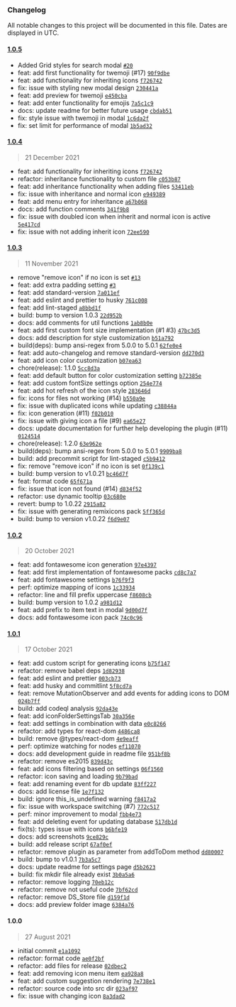 ### Changelog

All notable changes to this project will be documented in this file. Dates are displayed in UTC.

#### [1.0.5](https://github.com/FlorianWoelki/obsidian-icon-folder/compare/1.0.22...1.0.5)

- Added Grid styles for search modal [`#20`](https://github.com/FlorianWoelki/obsidian-icon-folder/pull/20)
- feat: add first functionality for twemoji (#17) [`90f9dbe`](https://github.com/FlorianWoelki/obsidian-icon-folder/commit/90f9dbe6064bced864dfb025e5c9bc6e72eee967)
- feat: add functionality for inheriting icons [`f726742`](https://github.com/FlorianWoelki/obsidian-icon-folder/commit/f72674214efac6e387681c2c112f421f623e5a50)
- fix: issue with styling new modal design [`230441a`](https://github.com/FlorianWoelki/obsidian-icon-folder/commit/230441a7bfd4247af47d1b622d703e14bf6a4649)
- feat: add preview for twemoji [`e450cba`](https://github.com/FlorianWoelki/obsidian-icon-folder/commit/e450cbaca79ad945d5fda97ae41221ae4a616d75)
- feat: add enter functionality for emojis [`7a5c1c9`](https://github.com/FlorianWoelki/obsidian-icon-folder/commit/7a5c1c964b2a12ccd7648c36c59e7ecbde6b0485)
- docs: update readme for better future usage [`cbdab51`](https://github.com/FlorianWoelki/obsidian-icon-folder/commit/cbdab51df83dd5e5281b20eb5d86c5e5bf526d05)
- fix: style issue with twemoji in modal [`1c6da2f`](https://github.com/FlorianWoelki/obsidian-icon-folder/commit/1c6da2f6e29052cbeb82c59fccca705b29553e92)
- fix: set limit for performance of modal [`1b5ad32`](https://github.com/FlorianWoelki/obsidian-icon-folder/commit/1b5ad326c9231ce0e3bae26fcd84724b66c2d3c0)

#### [1.0.4](https://github.com/FlorianWoelki/obsidian-icon-folder/compare/1.0.3...1.0.4)

> 21 December 2021

- feat: add functionality for inheriting icons [`f726742`](https://github.com/FlorianWoelki/obsidian-icon-folder/commit/f72674214efac6e387681c2c112f421f623e5a50)
- refactor: inheritance functionality to custom file [`c053b87`](https://github.com/FlorianWoelki/obsidian-icon-folder/commit/c053b871d00cca3f584341da4c4a258b54f49610)
- feat: add inheritance functionality when adding files [`53411eb`](https://github.com/FlorianWoelki/obsidian-icon-folder/commit/53411ebe35c91e18da18b8a128cd7a84925732b4)
- fix: issue with inheritance and normal icon [`e949389`](https://github.com/FlorianWoelki/obsidian-icon-folder/commit/e9493891ae6da2bdab8320d99dbaf60da658b75b)
- feat: add menu entry for inheritance [`a67b068`](https://github.com/FlorianWoelki/obsidian-icon-folder/commit/a67b0680f94179ec1a54ee9ab8e8c2e798886df3)
- docs: add function comments [`341f9b8`](https://github.com/FlorianWoelki/obsidian-icon-folder/commit/341f9b87a6499718aa4e7f82eac7333b57bcc5cf)
- fix: issue with doubled icon when inherit and normal icon is active [`5e417cd`](https://github.com/FlorianWoelki/obsidian-icon-folder/commit/5e417cd6daa90d17065e2591dd944a0bd129e99d)
- fix: issue with not adding inherit icon [`72ee590`](https://github.com/FlorianWoelki/obsidian-icon-folder/commit/72ee59053f6063f4cc0c842fff3bf5efd3d1489c)

#### [1.0.3](https://github.com/FlorianWoelki/obsidian-icon-folder/compare/1.0.2...1.0.3)

> 11 November 2021

- remove "remove icon" if no icon is set [`#13`](https://github.com/FlorianWoelki/obsidian-icon-folder/pull/13)
- feat: add extra padding setting [`#3`](https://github.com/FlorianWoelki/obsidian-icon-folder/issues/3)
- feat: add standard-version [`7a011ef`](https://github.com/FlorianWoelki/obsidian-icon-folder/commit/7a011ef7e06cb7b23613a9911fa2ce3f18c9434b)
- feat: add eslint and prettier to husky [`761c008`](https://github.com/FlorianWoelki/obsidian-icon-folder/commit/761c00822ece29c40258bc9b7d652b58f51084cb)
- feat: add lint-staged [`a8bbd1f`](https://github.com/FlorianWoelki/obsidian-icon-folder/commit/a8bbd1f1b31256c5210a19cd325d6dea6665f000)
- build: bump to version 1.0.3 [`22d952b`](https://github.com/FlorianWoelki/obsidian-icon-folder/commit/22d952b711e6e7381798c2735b8a849035bac995)
- docs: add comments for util functions [`1ab8b0e`](https://github.com/FlorianWoelki/obsidian-icon-folder/commit/1ab8b0e1fe81a0a034daa475e5ba8f3eff0bb625)
- feat: add first custom font size implementation (#1 #3) [`47bc3d5`](https://github.com/FlorianWoelki/obsidian-icon-folder/commit/47bc3d5dbd5c07a0404d74711d5a79764e815155)
- docs: add description for style customization [`b51a792`](https://github.com/FlorianWoelki/obsidian-icon-folder/commit/b51a7921395d6c9b6bb35b8f716ee3075b5b847a)
- build(deps): bump ansi-regex from 5.0.0 to 5.0.1 [`62fe0e4`](https://github.com/FlorianWoelki/obsidian-icon-folder/commit/62fe0e49d2cda1322f05ed98b07080a279b33293)
- feat: add auto-changelog and remove standard-version [`dd270d3`](https://github.com/FlorianWoelki/obsidian-icon-folder/commit/dd270d3a40557d7e1edf080aeed6f8a8c01f4bba)
- feat: add icon color customization [`b07ea63`](https://github.com/FlorianWoelki/obsidian-icon-folder/commit/b07ea630e40fcc9e55c6e1587216a825229e9c94)
- chore(release): 1.1.0 [`5cc8d3a`](https://github.com/FlorianWoelki/obsidian-icon-folder/commit/5cc8d3ada3c913f2a5180d6db5f710a63a41362f)
- feat: add default button for color customization setting [`b72385e`](https://github.com/FlorianWoelki/obsidian-icon-folder/commit/b72385ed2105ee059f2006f2cfa4aeeb2652b9c3)
- feat: add custom fontSize settings option [`254e774`](https://github.com/FlorianWoelki/obsidian-icon-folder/commit/254e7741fb638493429d1df238e34c032cf3a21b)
- feat: add hot refresh of the icon style [`283646d`](https://github.com/FlorianWoelki/obsidian-icon-folder/commit/283646db4670dcf44e71f2aeb703ee934730a239)
- fix: icons for files not working (#14) [`b550a9e`](https://github.com/FlorianWoelki/obsidian-icon-folder/commit/b550a9eebe4a35a1610d3a9692574b257e0977b1)
- fix: issue with duplicated icons while updating [`c38844a`](https://github.com/FlorianWoelki/obsidian-icon-folder/commit/c38844a23a3a3e803387936356de5392fa718953)
- fix: icon generation (#11) [`f02b010`](https://github.com/FlorianWoelki/obsidian-icon-folder/commit/f02b010ead8b00c08303e8496a45d97f30bb2f8e)
- fix: issue with giving icon a file (#9) [`ea65e27`](https://github.com/FlorianWoelki/obsidian-icon-folder/commit/ea65e27732be73f0fb57d9410ae75b7f1d457cd1)
- docs: update documentation for further help developing the plugin (#11) [`0124514`](https://github.com/FlorianWoelki/obsidian-icon-folder/commit/01245145b5f62d1460cb610a2fa267134eb77e3f)
- chore(release): 1.2.0 [`63e962e`](https://github.com/FlorianWoelki/obsidian-icon-folder/commit/63e962e0b16bb07334ddc12919bd1ba7886f70d4)
- build(deps): bump ansi-regex from 5.0.0 to 5.0.1 [`9909ba8`](https://github.com/FlorianWoelki/obsidian-icon-folder/commit/9909ba8c841e355b514082191bfb0e32a8307f0f)
- build: add precommit script for lint-staged [`c5b9412`](https://github.com/FlorianWoelki/obsidian-icon-folder/commit/c5b941216620009c791d36db088a731a9c07d5df)
- fix: remove "remove icon" if no icon is set [`0f139c1`](https://github.com/FlorianWoelki/obsidian-icon-folder/commit/0f139c16b6e0791e7df3af63d68e963c857549f8)
- build: bump version to v1.0.21 [`bc46d7f`](https://github.com/FlorianWoelki/obsidian-icon-folder/commit/bc46d7fe2476435ebe244b886a5b5f38f2e2c5a1)
- feat: format code [`65f671a`](https://github.com/FlorianWoelki/obsidian-icon-folder/commit/65f671acf4d52587ea71aca5e2dbf48bf30a35ff)
- fix: issue that icon not found (#14) [`d834f52`](https://github.com/FlorianWoelki/obsidian-icon-folder/commit/d834f52e3dc067c91358630eb5ea243ffa2553a3)
- refactor: use dynamic tooltip [`03c680e`](https://github.com/FlorianWoelki/obsidian-icon-folder/commit/03c680ee18b78a4a61fbeb47947952296c8a4680)
- revert: bump to 1.0.22 [`2915a82`](https://github.com/FlorianWoelki/obsidian-icon-folder/commit/2915a8214d0c7ac28f2dc450925dfee3306cca2d)
- fix: issue with generating remixicons pack [`5ff365d`](https://github.com/FlorianWoelki/obsidian-icon-folder/commit/5ff365d43149560ad07886f4adf626c795912cca)
- build: bump to version v1.0.22 [`f6d9e07`](https://github.com/FlorianWoelki/obsidian-icon-folder/commit/f6d9e07b95256240aff7a95563d41f912e453760)

#### [1.0.2](https://github.com/FlorianWoelki/obsidian-icon-folder/compare/1.0.1...1.0.2)

> 20 October 2021

- feat: add fontawesome icon generation [`97e4397`](https://github.com/FlorianWoelki/obsidian-icon-folder/commit/97e4397a1731a39962c033ce307ba62170ac218a)
- feat: add first implementation of fontawesome packs [`cd8c7a7`](https://github.com/FlorianWoelki/obsidian-icon-folder/commit/cd8c7a76f061bd6f07e7c0cbbaa5d30b7b6aa2ba)
- feat: add fontawesome settings [`b76f9f3`](https://github.com/FlorianWoelki/obsidian-icon-folder/commit/b76f9f31a2ee2155425f02668b8805462d00ee62)
- perf: optimize mapping of icons [`1c33934`](https://github.com/FlorianWoelki/obsidian-icon-folder/commit/1c33934706b5cb0212c141c194934f704b9090f6)
- refactor: line and fill prefix uppercase [`f8608cb`](https://github.com/FlorianWoelki/obsidian-icon-folder/commit/f8608cbf87e6811db61cb790488cfb00658bc0c4)
- build: bump version to 1.0.2 [`a981d12`](https://github.com/FlorianWoelki/obsidian-icon-folder/commit/a981d12ea5e7330fd06e0acf462b13c9e935f477)
- feat: add prefix to item text in modal [`9d00d7f`](https://github.com/FlorianWoelki/obsidian-icon-folder/commit/9d00d7fc28fff872326c9b7e7d414b83456c85a9)
- docs: add fontawesome icon pack [`74c0c96`](https://github.com/FlorianWoelki/obsidian-icon-folder/commit/74c0c96f0763379209b176f7254a1b31684f852c)

#### [1.0.1](https://github.com/FlorianWoelki/obsidian-icon-folder/compare/1.0.0...1.0.1)

> 17 October 2021

- feat: add custom script for generating icons [`b75f147`](https://github.com/FlorianWoelki/obsidian-icon-folder/commit/b75f14711973b50f6bf6bb0d6e9e15ccb5236fda)
- refactor: remove babel deps [`1d82938`](https://github.com/FlorianWoelki/obsidian-icon-folder/commit/1d82938d1abe8ebe685e6b8f7be6c7a7fdeb7786)
- feat: add eslint and prettier [`003cb73`](https://github.com/FlorianWoelki/obsidian-icon-folder/commit/003cb73c5799fb773c90b8923da03e99b54de44f)
- feat: add husky and commitlint [`5f8cd7a`](https://github.com/FlorianWoelki/obsidian-icon-folder/commit/5f8cd7af73f6eae213771eec280753ada563d4e6)
- feat: remove MutationObserver and add events for adding icons to DOM [`024b7ff`](https://github.com/FlorianWoelki/obsidian-icon-folder/commit/024b7ff93140b405e062371dc4021cbef1922631)
- build: add codeql analysis [`92da43e`](https://github.com/FlorianWoelki/obsidian-icon-folder/commit/92da43e4d32318788fc97553bc3e7137b4de37df)
- feat: add iconFolderSettingsTab [`30a356e`](https://github.com/FlorianWoelki/obsidian-icon-folder/commit/30a356ed807fe368d0e2d1c9a9bb482b2977459e)
- feat: add settings in combination with data [`e0c8266`](https://github.com/FlorianWoelki/obsidian-icon-folder/commit/e0c8266d5c7d38d81283a8c1ad51b67fe4bdf84c)
- refactor: add types for react-dom [`4486ca8`](https://github.com/FlorianWoelki/obsidian-icon-folder/commit/4486ca862cb155a8087cf9aff6b5ab4dbb12ad81)
- build: remove @types/react-dom [`4e9eaff`](https://github.com/FlorianWoelki/obsidian-icon-folder/commit/4e9eaff2af779d6bd47784ef7eb288e86b620fe7)
- perf: optimize watching for nodes [`ef11070`](https://github.com/FlorianWoelki/obsidian-icon-folder/commit/ef1107008b9caa405636ef08aec8ab5479f59cea)
- docs: add development guide in readme file [`951bf8b`](https://github.com/FlorianWoelki/obsidian-icon-folder/commit/951bf8b7ca60c2fd9dca7af0f1b39baca7dd5d75)
- refactor: remove es2015 [`839d43c`](https://github.com/FlorianWoelki/obsidian-icon-folder/commit/839d43c869c3317404875817ed912e308abb9954)
- feat: add icons filtering based on settings [`06f1560`](https://github.com/FlorianWoelki/obsidian-icon-folder/commit/06f1560c67205647d01f8221b5c8377ef070153a)
- refactor: icon saving and loading [`9b79bad`](https://github.com/FlorianWoelki/obsidian-icon-folder/commit/9b79bad271069affc78340c2386625f680330a41)
- feat: add renaming event for db update [`83ff227`](https://github.com/FlorianWoelki/obsidian-icon-folder/commit/83ff2274557e51325fa9c0c777fbb227bed2dd69)
- docs: add license file [`1e7f132`](https://github.com/FlorianWoelki/obsidian-icon-folder/commit/1e7f132822f4d1d55a3e1dcb313c9d3e63106c99)
- build: ignore this_is_undefined warning [`f8417a2`](https://github.com/FlorianWoelki/obsidian-icon-folder/commit/f8417a2b34f98bf66d5d7b77dff37ddc8d3139c2)
- fix: issue with workspace switching (#7) [`772c517`](https://github.com/FlorianWoelki/obsidian-icon-folder/commit/772c5178d6521f7d5038b9aa6d5d0a603b927503)
- perf: minor improvement to modal [`fbb4e73`](https://github.com/FlorianWoelki/obsidian-icon-folder/commit/fbb4e73ce5727fcca05c934ef4cf388b3d84eb1c)
- feat: add deleting event for updating database [`517db1d`](https://github.com/FlorianWoelki/obsidian-icon-folder/commit/517db1d5cd6a58cabd7255c611ac32bac346c04e)
- fix(ts): types issue with icons [`b6bfe19`](https://github.com/FlorianWoelki/obsidian-icon-folder/commit/b6bfe19d7f69ba8e44e6d99140bc23410c8b37a1)
- docs: add screenshots [`9ce829c`](https://github.com/FlorianWoelki/obsidian-icon-folder/commit/9ce829c80a7da82849ab4bb5a7a29558e455244d)
- build: add release script [`67af0ef`](https://github.com/FlorianWoelki/obsidian-icon-folder/commit/67af0efd8c8b279196baaa367904dc830f6e52d0)
- refactor: remove plugin as parameter from addToDom method [`dd80007`](https://github.com/FlorianWoelki/obsidian-icon-folder/commit/dd800070e95de67a3ed83d146fbc71e1189c784d)
- build: bump to v1.0.1 [`7b3a5c7`](https://github.com/FlorianWoelki/obsidian-icon-folder/commit/7b3a5c72fa46075f2790d39a0c482f6489545d43)
- docs: update readme for settings page [`d5b2623`](https://github.com/FlorianWoelki/obsidian-icon-folder/commit/d5b26238bfb6c4914862f1054d615a6d9c7d1e2a)
- build: fix mkdir file already exist [`3b0a5a6`](https://github.com/FlorianWoelki/obsidian-icon-folder/commit/3b0a5a622413933bde9121f59b49496b8890d1f7)
- refactor: remove logging [`70eb12c`](https://github.com/FlorianWoelki/obsidian-icon-folder/commit/70eb12ce346b3576086da5581dfdbb2c99105377)
- refactor: remove not useful code [`7bf62cd`](https://github.com/FlorianWoelki/obsidian-icon-folder/commit/7bf62cde79d0abc35aa95c2d54879afe19419c43)
- refactor: remove DS_Store file [`d159f1d`](https://github.com/FlorianWoelki/obsidian-icon-folder/commit/d159f1ddbcf219e9296bffb7a35b214c9abb39af)
- docs: add preview folder image [`6384a76`](https://github.com/FlorianWoelki/obsidian-icon-folder/commit/6384a76439bd4547e163843ac141c9bee135db17)

#### 1.0.0

> 27 August 2021

- initial commit [`e1a1092`](https://github.com/FlorianWoelki/obsidian-icon-folder/commit/e1a109256e604624f1bc686a8780d2b6a0779a66)
- refactor: format code [`ae0f2bf`](https://github.com/FlorianWoelki/obsidian-icon-folder/commit/ae0f2bf07feceba0a73b51eb5bbf8a3e6ee46e5f)
- refactor: add files for release [`02dbec2`](https://github.com/FlorianWoelki/obsidian-icon-folder/commit/02dbec21c36766f22a11810c142a4fc5b4358480)
- feat: add removing icon menu item [`ea928a8`](https://github.com/FlorianWoelki/obsidian-icon-folder/commit/ea928a80dad83b8d6d1202b0c3da7883a9601d3b)
- feat: add custom suggestion rendering [`7e738e1`](https://github.com/FlorianWoelki/obsidian-icon-folder/commit/7e738e1fab4a44e1f2980d37962051ed3c6c84a7)
- refactor: source code into src dir [`023af97`](https://github.com/FlorianWoelki/obsidian-icon-folder/commit/023af975b72de6be1404db4cd02463c0a71e7516)
- fix: issue with changing icon [`8a3dad2`](https://github.com/FlorianWoelki/obsidian-icon-folder/commit/8a3dad2866b762531b9645c7be4478c09862676f)
